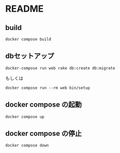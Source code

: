 # README

## build

```
docker compose build
```

## dbセットアップ

```
docker-compose run web rake db:create db:migrate
```

もしくは

```
docker compose run --rm web bin/setup
```


## docker compose の起動

```
docker compose up
```

## docker compose の停止

```
docker compose down
```